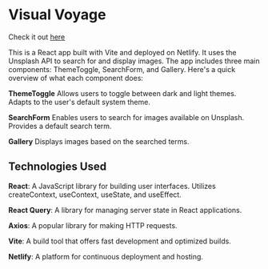 # Visual Voyage

Check it out [here](https://visual-voyage.netlify.app/)

This is a React app built with Vite and deployed on Netlify. It uses the Unsplash API to search for and display images. The app includes three main components: ThemeToggle, SearchForm, and Gallery. Here's a quick overview of what each component does:

**ThemeToggle**
Allows users to toggle between dark and light themes.
Adapts to the user's default system theme.

**SearchForm**
Enables users to search for images available on Unsplash.
Provides a default search term.

**Gallery**
Displays images based on the searched terms.

## Technologies Used

**React**: A JavaScript library for building user interfaces.
Utilizes createContext, useContext, useState, and useEffect.

**React Query**: A library for managing server state in React applications.

**Axios**: A popular library for making HTTP requests.

**Vite**: A build tool that offers fast development and optimized builds.

**Netlify**: A platform for continuous deployment and hosting.
